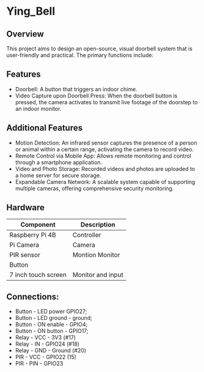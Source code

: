 # Ying_Bell
## Overview
This project aims to design an open-source, visual doorbell system that is user-friendly and practical. The primary functions include:
## Features
+ Doorbell: A button that triggers an indoor chime.
+ Video Capture upon Doorbell Press: When the doorbell button is pressed, the camera activates to transmit live footage of the doorstep to an indoor monitor.
## Additional Features
+ Motion Detection: An infrared sensor captures the presence of a person or animal within a certain range, activating the camera to record video.
+ Remote Control via Mobile App: Allows remote monitoring and control through a smartphone application.
+ Video and Photo Storage: Recorded videos and photos are uploaded to a home server for secure storage.
+ Expandable Camera Network: A scalable system capable of supporting multiple cameras, offering comprehensive security monitoring.
## Hardware
| Component        | Description               |
|-------------------|------------------------------|
| Raspberry Pi 4B  | Controller   |
| Pi Camera   | Camera   |
| PIR sensor   | Montion Monitor   |
| Button    |    |
| 7 inch touch screen   | Monitor and input   |



## Connections:
+ Button - LED power GPIO27;
+ Button - LED ground - ground;
+ Button - ON enable - GPIO4;
+ Button - ON button - GPIO17;
+ Relay - VCC - 3V3 (#17)
+ Relay - IN - GPIO24 (#18)
+ Relay - GND - Ground (#20)
+ PIR - VCC - GPIO22 (15)
+ PIR - PIN - GPIO23
